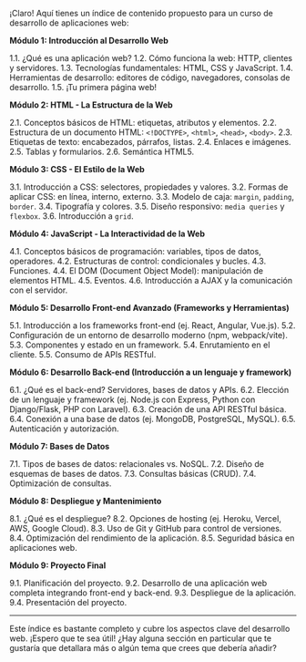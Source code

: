 ¡Claro! Aquí tienes un índice de contenido propuesto para un curso de desarrollo de aplicaciones web:

**Módulo 1: Introducción al Desarrollo Web**

1.1. ¿Qué es una aplicación web?
1.2. Cómo funciona la web: HTTP, clientes y servidores.
1.3. Tecnologías fundamentales: HTML, CSS y JavaScript.
1.4. Herramientas de desarrollo: editores de código, navegadores, consolas de desarrollo.
1.5. ¡Tu primera página web!

**Módulo 2: HTML - La Estructura de la Web**

2.1. Conceptos básicos de HTML: etiquetas, atributos y elementos.
2.2. Estructura de un documento HTML: `<!DOCTYPE>`, `<html>`, `<head>`, `<body>`.
2.3. Etiquetas de texto: encabezados, párrafos, listas.
2.4. Enlaces e imágenes.
2.5. Tablas y formularios.
2.6. Semántica HTML5.

**Módulo 3: CSS - El Estilo de la Web**

3.1. Introducción a CSS: selectores, propiedades y valores.
3.2. Formas de aplicar CSS: en línea, interno, externo.
3.3. Modelo de caja: `margin`, `padding`, `border`.
3.4. Tipografía y colores.
3.5. Diseño responsivo: `media queries` y `flexbox`.
3.6. Introducción a `grid`.

**Módulo 4: JavaScript - La Interactividad de la Web**

4.1. Conceptos básicos de programación: variables, tipos de datos, operadores.
4.2. Estructuras de control: condicionales y bucles.
4.3. Funciones.
4.4. El DOM (Document Object Model): manipulación de elementos HTML.
4.5. Eventos.
4.6. Introducción a AJAX y la comunicación con el servidor.

**Módulo 5: Desarrollo Front-end Avanzado (Frameworks y Herramientas)**

5.1. Introducción a los frameworks front-end (ej. React, Angular, Vue.js).
5.2. Configuración de un entorno de desarrollo moderno (npm, webpack/vite).
5.3. Componentes y estado en un framework.
5.4. Enrutamiento en el cliente.
5.5. Consumo de APIs RESTful.

**Módulo 6: Desarrollo Back-end (Introducción a un lenguaje y framework)**

6.1. ¿Qué es el back-end? Servidores, bases de datos y APIs.
6.2. Elección de un lenguaje y framework (ej. Node.js con Express, Python con Django/Flask, PHP con Laravel).
6.3. Creación de una API RESTful básica.
6.4. Conexión a una base de datos (ej. MongoDB, PostgreSQL, MySQL).
6.5. Autenticación y autorización.

**Módulo 7: Bases de Datos**

7.1. Tipos de bases de datos: relacionales vs. NoSQL.
7.2. Diseño de esquemas de bases de datos.
7.3. Consultas básicas (CRUD).
7.4. Optimización de consultas.

**Módulo 8: Despliegue y Mantenimiento**

8.1. ¿Qué es el despliegue?
8.2. Opciones de hosting (ej. Heroku, Vercel, AWS, Google Cloud).
8.3. Uso de Git y GitHub para control de versiones.
8.4. Optimización del rendimiento de la aplicación.
8.5. Seguridad básica en aplicaciones web.

**Módulo 9: Proyecto Final**

9.1. Planificación del proyecto.
9.2. Desarrollo de una aplicación web completa integrando front-end y back-end.
9.3. Despliegue de la aplicación.
9.4. Presentación del proyecto.

---

Este índice es bastante completo y cubre los aspectos clave del desarrollo web. ¡Espero que te sea útil! ¿Hay alguna sección en particular que te gustaría que detallara más o algún tema que crees que debería añadir?
